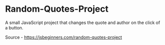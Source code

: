 # Random-Quotes-Project
A small JavaScript project that changes the quote and author on the click of a button.

Source - https://jsbeginners.com/random-quotes-project